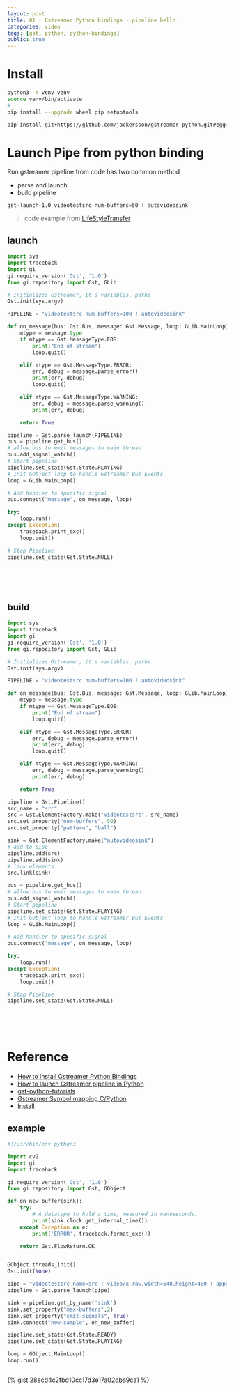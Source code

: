 ```yaml
---
layout: post
title: 01 - Gstreamer Python bindings - pipeline hello
categories: video
tags: [gst, python, python-bindings]
public: true
---
```


# Install

```bash
python3 -m venv venv
source venv/bin/activate
#
pip install --upgrade wheel pip setuptools

pip install git+https://github.com/jackersson/gstreamer-python.git#egg=gstreamer-python
```

# Launch Pipe from python binding
Run gstreamer pipeline from code has two common method
- parse and launch
- build pipeline
```
gst-launch-1.0 videotestsrc num-buffers=50 ! autovideosink
```

> code example from [LifeStyleTransfer](http://lifestyletransfer.com/how-to-launch-gstreamer-pipeline-in-python/)

## launch
```python
import sys
import traceback
import gi
gi.require_version('Gst', '1.0')
from gi.repository import Gst, GLib

# Initializes Gstreamer, it's variables, paths
Gst.init(sys.argv)

PIPELINE = "videotestsrc num-buffers=100 ! autovideosink"

def on_message(bus: Gst.Bus, message: Gst.Message, loop: GLib.MainLoop):
    mtype = message.type
    if mtype == Gst.MessageType.EOS:
        print("End of stream")
        loop.quit()

    elif mtype == Gst.MessageType.ERROR:
        err, debug = message.parse_error()
        print(err, debug)
        loop.quit()

    elif mtype == Gst.MessageType.WARNING:
        err, debug = message.parse_warning()
        print(err, debug)

    return True

pipeline = Gst.parse_launch(PIPELINE)
bus = pipeline.get_bus()
# allow bus to emit messages to main thread
bus.add_signal_watch()
# Start pipeline
pipeline.set_state(Gst.State.PLAYING)
# Init GObject loop to handle Gstreamer Bus Events
loop = GLib.MainLoop()

# Add handler to specific signal
bus.connect("message", on_message, loop)

try:
    loop.run()
except Exception:
    traceback.print_exc()
    loop.quit()

# Stop Pipeline
pipeline.set_state(Gst.State.NULL)
```

&nbsp;  
&nbsp;  
&nbsp;  
## build
```python
import sys
import traceback
import gi
gi.require_version('Gst', '1.0')
from gi.repository import Gst, GLib

# Initializes Gstreamer, it's variables, paths
Gst.init(sys.argv)

PIPELINE = "videotestsrc num-buffers=100 ! autovideosink"

def on_message(bus: Gst.Bus, message: Gst.Message, loop: GLib.MainLoop):
    mtype = message.type
    if mtype == Gst.MessageType.EOS:
        print("End of stream")
        loop.quit()

    elif mtype == Gst.MessageType.ERROR:
        err, debug = message.parse_error()
        print(err, debug)
        loop.quit()

    elif mtype == Gst.MessageType.WARNING:
        err, debug = message.parse_warning()
        print(err, debug)

    return True

pipeline = Gst.Pipeline()
src_name = "src"
src = Gst.ElementFactory.make("videotestsrc", src_name)
src.set_property("num-buffers", 50)
src.set_property("pattern", "ball")

sink = Gst.ElementFactory.make("autovideosink")
# add to pipe
pipeline.add(src)
pipeline.add(sink)
# link elements
src.link(sink)

bus = pipeline.get_bus()
# allow bus to emit messages to main thread
bus.add_signal_watch()
# Start pipeline
pipeline.set_state(Gst.State.PLAYING)
# Init GObject loop to handle Gstreamer Bus Events
loop = GLib.MainLoop()

# Add handler to specific signal
bus.connect("message", on_message, loop)

try:
    loop.run()
except Exception:
    traceback.print_exc()
    loop.quit()

# Stop Pipeline
pipeline.set_state(Gst.State.NULL)
```
&nbsp;  
&nbsp;  
&nbsp;  
# Reference
- [How to install Gstreamer Python Bindings](http://lifestyletransfer.com/how-to-install-gstreamer-python-bindings/)
- [How to launch Gstreamer pipeline in Python](http://lifestyletransfer.com/how-to-launch-gstreamer-pipeline-in-python/)
- [gst-python-tutorials](https://github.com/jackersson/gst-python-tutorials)
- [Gstreamer Symbol mapping C/Python](https://lazka.github.io/pgi-docs/Gst-1.0/mapping.html)
- [Install](https://medium.com/@galaktyk01/how-to-build-opencv-with-gstreamer-b11668fa09c)





## example
```python
#!/usr/bin/env python3

import cv2
import gi
import traceback

gi.require_version('Gst', '1.0')
from gi.repository import Gst, GObject

def on_new_buffer(sink):
    try:
        # A datatype to hold a time, measured in nanoseconds.
        print(sink.clock.get_internal_time())
    except Exception as e:
        print('ERROR', traceback.format_exc())

    return Gst.FlowReturn.OK


GObject.threads_init()
Gst.init(None)

pipe = "videotestsrc name=src ! video/x-raw,width=640,height=480 ! appsink name=sink"
pipeline = Gst.parse_launch(pipe)

sink = pipeline.get_by_name('sink')
sink.set_property("max-buffers",2)
sink.set_property("emit-signals", True)
sink.connect("new-sample", on_new_buffer)

pipeline.set_state(Gst.State.READY)
pipeline.set_state(Gst.State.PLAYING)

loop = GObject.MainLoop()
loop.run()



```

{% gist 28ecd4c2fbd10cc17d3e17a02dba9ca1 %}